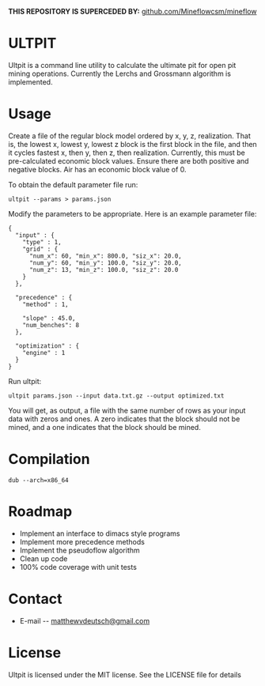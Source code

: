 **THIS REPOSITORY IS SUPERCEDED BY:** [github.com/Mineflowcsm/mineflow](github.com/Mineflowcsm/mineflow)



ULTPIT
======
Ultpit is a command line utility to calculate the ultimate pit for open pit mining
operations. Currently the Lerchs and Grossmann algorithm is implemented.

Usage
======

Create a file of the regular block model ordered by x, y, z, realization. That is, the
lowest x, lowest y, lowest z block is the first block in the file, and then it cycles
fastest x, then y, then z, then realization. Currently, this must be pre-calculated
economic block values. Ensure there are both positive and negative blocks. Air has an
economic block value of 0.

To obtain the default parameter file run:

    ultpit --params > params.json

Modify the parameters to be appropriate. Here is an example parameter file:

    {
      "input" : {
        "type" : 1,
        "grid" : {
          "num_x": 60, "min_x": 800.0, "siz_x": 20.0,
          "num_y": 60, "min_y": 100.0, "siz_y": 20.0,
          "num_z": 13, "min_z": 100.0, "siz_z": 20.0 
        }
      },

      "precedence" : {
        "method" : 1,

        "slope" : 45.0,
        "num_benches": 8
      },

      "optimization" : {
        "engine" : 1
      }
    }

Run ultpit:

    ultpit params.json --input data.txt.gz --output optimized.txt

You will get, as output, a file with the same number of rows as your input data with zeros
and ones. A zero indicates that the block should not be mined, and a one indicates that
the block should be mined.

Compilation
===========

    dub --arch=x86_64

Roadmap
========

* Implement an interface to dimacs style programs
* Implement more precedence methods
* Implement the pseudoflow algorithm
* Clean up code 
* 100% code coverage with unit tests

Contact
========

* E-mail -- matthewvdeutsch@gmail.com

License
=======

Ultpit is licensed under the MIT license. See the LICENSE file for details
